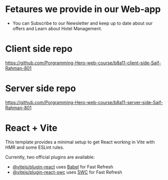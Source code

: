 # Fetaures we provide in our Web-app
 + You can Subscribe to our Newsletter and keep up to date about our offers and Learn about Hotel Management.

# Client side repo
https://github.com/Porgramming-Hero-web-course/b8a11-client-side-Saif-Rahman-801

# Server side repo
https://github.com/Porgramming-Hero-web-course/b8a11-server-side-Saif-Rahman-801


# React + Vite

This template provides a minimal setup to get React working in Vite with HMR and some ESLint rules.

Currently, two official plugins are available:

- [@vitejs/plugin-react](https://github.com/vitejs/vite-plugin-react/blob/main/packages/plugin-react/README.md) uses [Babel](https://babeljs.io/) for Fast Refresh
- [@vitejs/plugin-react-swc](https://github.com/vitejs/vite-plugin-react-swc) uses [SWC](https://swc.rs/) for Fast Refresh
